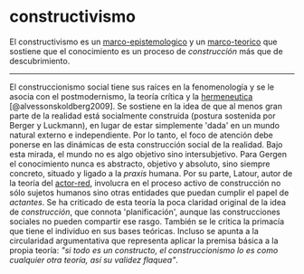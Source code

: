 # constructivismo

El constructivismo es un [marco-epistemologico](marco-epistemologico.md)  y un [marco-teorico](marco-teorico.md) que sostiene que el conocimiento es un proceso de *construcción* más que de descubrimiento.

---

El construccionismo social tiene sus raíces en la fenomenología y se le asocia con el postmodernismo, la teoría crítica y la [hermeneutica](hermeneutica.md) [@alvessonskoldberg2009]. Se sostiene en la idea de que al menos gran parte de la realidad está socialmente construida (postura sostenida por Berger y Luckmann), en lugar de estar simplemente 'dada' en un mundo natural externo e independiente. Por lo tanto, el foco de atención debe ponerse en las dinámicas de esta construcción social de la realidad. Bajo esta mirada, el mundo no es algo objetivo sino intersubjetivo. Para Gergen el conocimiento nunca es abstracto, objetivo y absoluto, sino siempre concreto, situado y ligado a la *praxis* humana. Por su parte, Latour, autor de la teoría del [actor-red](actor-red.md), involucra en el proceso activo de construcción no sólo sujetos humanos sino otras entidades que puedan cumplir el papel de *actantes*. Se ha criticado de esta teoría la poca claridad original de la idea de *construcción*, que connota 'planificación', aunque las construcciones sociales no pueden compartir ese rasgo. También se le critica la primacía que tiene el individuo en sus bases teóricas. Incluso se apunta a la circularidad argumentativa que representa aplicar la premisa básica a la propia teoría: *"si todo es un constructo, el construccionismo lo es como cualquier otra teoría, así su validez flaquea"*.
